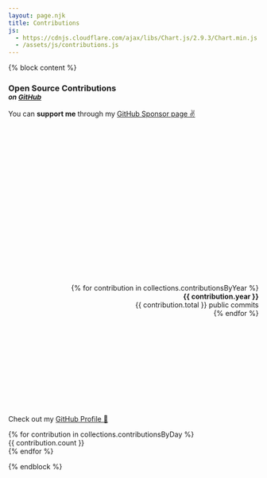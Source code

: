 ```yaml
---
layout: page.njk
title: Contributions
js:
  - https://cdnjs.cloudflare.com/ajax/libs/Chart.js/2.9.3/Chart.min.js
  - /assets/js/contributions.js
---
```


{% block content %}

<script type="text/javascript">
window.contributionsByYear = {{collections.contributionsByYear | reverse | json | safe}}
</script>

<h3 class="no-mt">Open Source Contributions<br/><small><i>on <a href="https://github.com/christian-fei">GitHub</a></i></small></h3>

You can **support me** through my [GitHub Sponsor page ✌️](https://github.com/sponsors/christian-fei)


<div class="flex flex-wrap">
  <div class="flex-item flex-05" style="width: 400px; height: 300px">
    <canvas id="yearsChart"></canvas>
  </div>

  <dl class="flex-item flex-05" style="height: 250px; overflow-y: scroll; text-align: right;">
    {% for contribution in collections.contributionsByYear %}
      <dt><b>{{ contribution.year }}</b></dt> <dd>{{ contribution.total }} public commits</dd>
    {% endfor %}
  </dl>
</div>

Check out my [GitHub Profile 🤖](https://github.com/christian-fei)


<div class="contributions-grid">
  {% for contribution in collections.contributionsByDay %}
    <div style="background-color: {{ contribution.color }}" data-count="{{ contribution.count }}" data-date="{{ contribution.date }}">{{ contribution.count }}</div>
  {% endfor %}
</div>

<script type="text/javascript">
const first = document.querySelector('[data-count]:not([data-count^="0"])')
first && first.scrollIntoView()
</script>

{% endblock %}